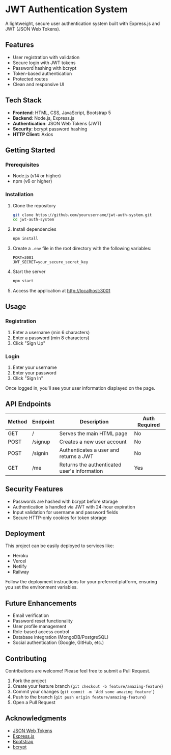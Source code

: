 # JWT Authentication System

A lightweight, secure user authentication system built with Express.js and JWT (JSON Web Tokens).


## Features

- User registration with validation
- Secure login with JWT tokens
- Password hashing with bcrypt
- Token-based authentication
- Protected routes
- Clean and responsive UI

## Tech Stack

- **Frontend**: HTML, CSS, JavaScript, Bootstrap 5
- **Backend**: Node.js, Express.js
- **Authentication**: JSON Web Tokens (JWT)
- **Security**: bcrypt password hashing
- **HTTP Client**: Axios


## Getting Started

### Prerequisites

- Node.js (v14 or higher)
- npm (v6 or higher)

### Installation

1. Clone the repository
   ```bash
   git clone https://github.com/yourusername/jwt-auth-system.git
   cd jwt-auth-system
   ```

2. Install dependencies
   ```bash
   npm install
   ```

3. Create a `.env` file in the root directory with the following variables:
   ```
   PORT=3001
   JWT_SECRET=your_secure_secret_key
   ```

4. Start the server
   ```bash
   npm start
   ```

5. Access the application at [http://localhost:3001](http://localhost:3001)

## Usage

### Registration

1. Enter a username (min 6 characters)
2. Enter a password (min 8 characters)
3. Click "Sign Up"

### Login

1. Enter your username
2. Enter your password
3. Click "Sign In"

Once logged in, you'll see your user information displayed on the page.

## API Endpoints

| Method | Endpoint | Description | Auth Required |
|--------|----------|-------------|--------------|
| GET | / | Serves the main HTML page | No |
| POST | /signup | Creates a new user account | No |
| POST | /signin | Authenticates a user and returns a JWT | No |
| GET | /me | Returns the authenticated user's information | Yes |

## Security Features

- Passwords are hashed with bcrypt before storage
- Authentication is handled via JWT with 24-hour expiration
- Input validation for username and password fields
- Secure HTTP-only cookies for token storage

## Deployment

This project can be easily deployed to services like:

- Heroku
- Vercel
- Netlify
- Railway

Follow the deployment instructions for your preferred platform, ensuring you set the environment variables.

## Future Enhancements

- Email verification
- Password reset functionality
- User profile management
- Role-based access control
- Database integration (MongoDB/PostgreSQL)
- Social authentication (Google, GitHub, etc.)

## Contributing

Contributions are welcome! Please feel free to submit a Pull Request.

1. Fork the project
2. Create your feature branch (`git checkout -b feature/amazing-feature`)
3. Commit your changes (`git commit -m 'Add some amazing feature'`)
4. Push to the branch (`git push origin feature/amazing-feature`)
5. Open a Pull Request

## Acknowledgments

- [JSON Web Tokens](https://jwt.io/)
- [Express.js](https://expressjs.com/)
- [Bootstrap](https://getbootstrap.com/)
- [bcrypt](https://github.com/kelektiv/node.bcrypt.js) 